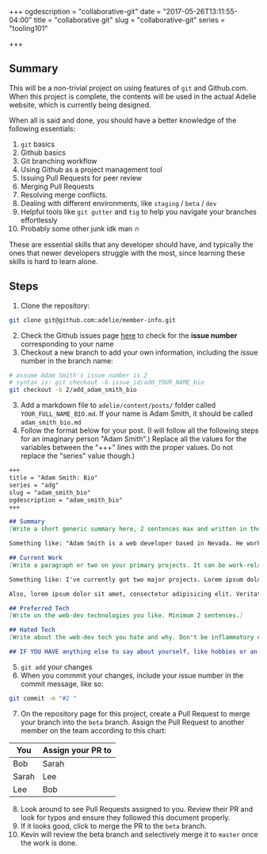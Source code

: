 +++
ogdescription = "collaborative-git"
date = "2017-05-26T13:11:55-04:00"
title = "collaborative git"
slug = "collaborative-git"
series = "tooling101"

+++

## Summary
This will be a non-trivial project on using features of `git` and Github.com. When this project is complete, the contents will be used in the actual Adelie website, which is currently being designed. 

When all is said and done, you should have a better knowledge of the following essentials:

1. `git` basics
2. Github basics
3. Git branching workflow
4. Using Github as a project management tool
5. Issuing Pull Requests for peer review
6. Merging Pull Requests
7. Resolving merge conflicts.
8. Dealing with different environments, like `staging` / `beta` / `dev`
9. Helpful tools like `git gutter` and `tig` to help you navigate your branches effortlessly
10. Probably some other junk idk man :fire:

These are essential skills that any developer should have, and typically the ones that newer developers struggle with the most, since learning these skills is hard to learn alone.

## Steps
1. Clone the repository:
```bash
git clone git@github.com:adelie/member-info.git
```
2. Check the Github issues page [here]() to check for the **issue number** corresponding to your name
2. Checkout a new branch to add your own information, including the issue number in the branch name:
```bash
# assume Adam Smith's issue number is 2
# syntax is: git checkout -b issue_id/add_YOUR_NAME_bio
git checkout -b 2/add_adam_smith_bio
```
3. Add a markdown file to `adelie/content/posts/` folder called `YOUR_FULL_NAME_BIO.md`. If your name is Adam Smith, it should be called `adam_smith_bio.md`
4. Follow the format below for your post. (I will follow all the following steps for an imaginary person "Adam Smith".) Replace all the values for the variables between the "+++" lines with the proper values. Do not replace the "series" value though.)

```markdown
+++
title = "Adam Smith: Bio"
series = "adg"
slug = "adam_smith_bio"
ogdescription = "adam_smith_bio"
+++

## Summary
[Write a short generic summary here, 2 sentences max and written in the 3rd person.] 

Something like: "Adam Smith is a web developer based in Nevada. He works with ReactJS and likes cats."

## Current Work
[Write a paragraph or two on your primary projects. It can be work-related or otherwise. Informal tone.] 

Something like: I've currently got two major projects. Lorem ipsum dolor sit amet, consectetur adipisicing elit. Facere, quaerat cum enim voluptatum porro nemo! Deleniti magni, quaerat magnam, error impedit quidem odio alias autem eligendi quae quos quasi distinctio!

Also, lorem ipsum dolor sit amet, consectetur adipisicing elit. Veritatis voluptatem expedita et ex soluta hic doloribus reiciendis harum repellendus, impedit delectus porro quod perspiciatis nam, enim accusamus ducimus sequi iusto atque suscipit recusandae animi eum. Cum aut, sint vel eveniet.

## Preferred Tech
[Write on the web-dev technologies you like. Minimum 2 sentences.]

## Hated Tech
[Write about the web-dev tech you hate and why. Don't be inflammatory or use profanity. Minimum 2 sentences.(It's meant to be a fun, lighthearted section.)]

## IF YOU HAVE anything else to say about yourself, like hobbies or an extended bio, let us know! Max 3 paragraphs.

```
5. `git add` your changes
6. When you commmit your changes, include your issue number in the commit message, like so:
```bash
git commit -m "#2 "
```
7. On the repository page for this project, create a Pull Request to merge your branch into the `beta` branch. Assign the Pull Request to another member on the team according to this chart:

You | Assign your PR to
----|-------------------|
Bob | Sarah
Sarah | Lee
Lee | Bob

8. Look around to see Pull Requests assigned to you. Review their PR and look for typos and ensure they followed this document properly.
9. If it looks good, click to merge the PR to the `beta` branch.
10. Kevin will review the beta branch and selectively merge it to `master` once the work is done.